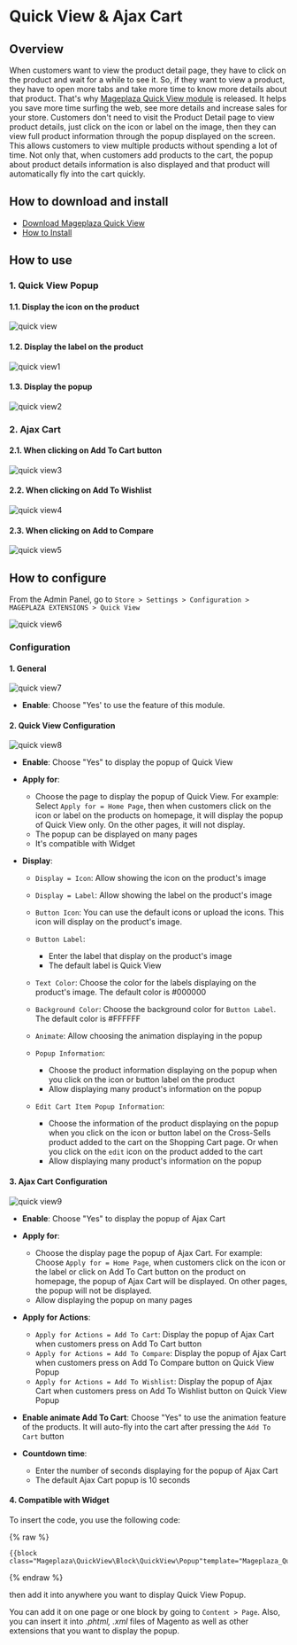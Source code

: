 # Quick View & Ajax Cart
## Overview

When customers want to view the product detail page, they have to click on the product and wait for a while to see it. So, if they want to view a product, they have to open more tabs and take more time to know more details about that product. That's why [Mageplaza Quick View module](https://www.mageplaza.com/magento-2-quick-view/) is released. It helps you save more time surfing the web, see more details and increase sales for your store. Customers don't need to visit the Product Detail page to view product details, just click on the icon or label on the image, then they can view full product information through the popup displayed on the screen. This allows customers to view multiple products without spending a lot of time. Not only that, when customers add products to the cart, the popup about product details information is also displayed and that product will automatically fly into the cart quickly.

## How to download and install

- [Download Mageplaza Quick View](https://www.mageplaza.com/magento-2-quick-view/)
- [How to Install](https://www.mageplaza.com/install-magento-2-extension/)


## How to use
### 1. Quick View Popup
#### 1.1. Display the icon on the product

![quick view](https://i.imgur.com/kh53PzJ.png)

#### 1.2. Display the label on the product

![quick view1](https://i.imgur.com/4v7yimD.png)

#### 1.3. Display the popup

![quick view2](https://i.imgur.com/KM8xWXz.png)

### 2. Ajax Cart
#### 2.1. When clicking on Add To Cart button

![quick view3](https://i.imgur.com/dVq815g.png)

#### 2.2. When clicking on Add To Wishlist

![quick view4](https://i.imgur.com/twBFZLK.png)

#### 2.3. When clicking on Add to Compare

![quick view5](https://i.imgur.com/0PtMlIB.png)

## How to configure

From the Admin Panel, go to `Store > Settings > Configuration > MAGEPLAZA EXTENSIONS > Quick View`

![quick view6](https://i.imgur.com/qfd1ptJ.png)

### Configuration
#### 1. General
![quick view7](https://i.imgur.com/dKADlL3.png)

- **Enable**: Choose "Yes' to use the feature of this module.

#### 2. Quick View Configuration
![quick view8](https://i.imgur.com/zbSVcaF.png)

- **Enable**: Choose "Yes" to display the popup of Quick View
- **Apply for**:
  - Choose the page to display the popup of Quick View. For example: Select `Apply for = Home Page`, then when customers click on the icon or label on the products on homepage, it will display the popup of Quick View only. On the other pages, it will not display.
  - The popup can be displayed on many pages
  - It's compatible with Widget
  
- **Display**:
  - `Display = Icon`: Allow showing the icon on the product's image
  - `Display = Label`: Allow showing the label on the product's image
  - `Button Icon`: You can use the default icons or upload the icons. This icon will display on the product's image.
  - `Button Label`: 
    - Enter the label that display on the product's image
    - The default label is Quick View
    
  - `Text Color`: Choose the color for the labels displaying on the product's image. The default color is #000000
  - `Background Color`: Choose the background color for `Button Label`. The default color is #FFFFFF
  - `Animate`: Allow choosing the animation displaying in the popup
  - `Popup Information`:
    - Choose the product information displaying on the popup when you click on the icon or button label on the product
    - Allow displaying many product's information on the popup
    
  - `Edit Cart Item Popup Information`:
    - Choose the information of the product displaying on the popup when you click on the icon or button label on the Cross-Sells product added to the cart on the Shopping Cart page. Or when you click on the `edit` icon on the product added to the cart
    - Allow displaying many product's information on the popup
    
#### 3. Ajax Cart Configuration
![quick view9](https://i.imgur.com/pAem8uJ.png)

- **Enable**: Choose "Yes" to display the popup of Ajax Cart
- **Apply for**:
  - Choose the display page the popup of Ajax Cart. For example: Choose `Apply for = Home Page`, when customers click on the icon or the label or click on Add To Cart button on the product on homepage, the popup of Ajax Cart will be displayed. On other pages, the popup will not be displayed.
  - Allow displaying the popup on many pages
  
- **Apply for Actions**:
  - `Apply for Actions = Add To Cart`: Display the popup of Ajax Cart when customers press on Add To Cart button
  - `Apply for Actions = Add To Compare`: Display the popup of Ajax Cart when customers press on Add To Compare button on Quick View Popup
  - `Apply for Actions = Add To Wishlist`: Display the popup of Ajax Cart when customers press on Add To Wishlist button on Quick View Popup
  
- **Enable animate Add To Cart**: Choose "Yes" to use the animation feature of the products. It will auto-fly into the cart after pressing the `Add To Cart` button
- **Countdown time**:
  - Enter the number of seconds displaying for the popup of Ajax Cart
  - The default Ajax Cart popup is 10 seconds

#### 4. Compatible with Widget
To insert the code, you use the following code: 

{% raw %}
```
{{block class="Mageplaza\QuickView\Block\QuickView\Popup"template="Mageplaza_QuickView::quickview/widget/button.phtml"}}

```
{% endraw %}

then add it into anywhere you want to display Quick View Popup. 

You can add it on one page or one block by going to `Content > Page`. Also, you can insert it into *.phtml, .xml* files of Magento as well as other extensions that you want to display the popup.




